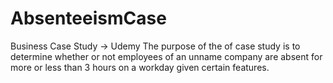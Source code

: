 # AbsenteeismCase
 Business Case Study -> Udemy
The purpose of the of case study is to determine whether or not employees of an unname company are absent for more or less than 3 hours on a workday given certain features.
